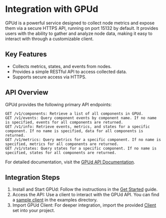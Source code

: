 # Integration with GPUd

GPUd is a powerful service designed to collect node metrics and expose them via a secure HTTPS API, running on port 15132 by default. It provides users with the ability to gather and analyze node data, making it easy to interact with through a customizable client.

## Key Features

* Collects metrics, states, and events from nodes.
* Provides a simple RESTful API to access collected data.
* Supports secure access via HTTPS.

## API Overview

GPUd provides the following primary API endpoints:

    GET /v1/components: Retrieve a list of all components in GPUd.
    GET /v1/events: Query component events by component name. If no name is specified, events for all components are returned.
    GET /v1/info: Retrieve events, metrics, and states for a specific component. If no name is specified, data for all components is returned.
    GET /v1/metrics: Query metrics for a specific component. If no name is specified, metrics for all components are returned.
    GET /v1/states: Query states for a specific component. If no name is specified, states for all components are returned.

For detailed documentation, visit the [GPUd API Documentation](https://gpud.ai/api/v1/docs).

## Integration Steps
1.	Install and Start GPUd: Follow the instructions in the [Get Started](../README.md#get-started) guide.
2.	Access the API: Use a client to interact with the GPUd API. You can find a [sample client](../examples/client/main.go) in the examples directory.
3.	Import GPUd Client: For deeper integration, import the provided [Client](../client) set into your project.